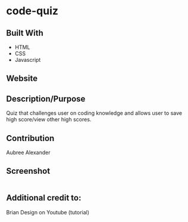 # code-quiz

## Built With
* HTML
* CSS 
* Javascript

## Website

## Description/Purpose
Quiz that challenges user on coding knowledge and allows user to save high score/view other high scores.

## Contribution
Aubree Alexander

## Screenshot
<img src="" />

## Additional credit to:
Brian Design on Youtube (tutorial)